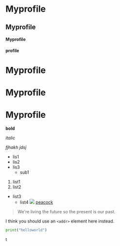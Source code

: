 # Myprofile


## Myprofile
#### Myprofile
#### profile
# Myprofile
# Myprofile
# Myprofile

**bold**

*italic*

*fjhakh*
_jdsj_

* lis1
* lis2
* lis3
  * sub1
  
1. list1
2. list2
  * list3
    * list4
![](https://whatismyspiritanimal.com/wp-content/uploads/2018/12/peacock-symbolism-meaning-1200x630.jpg)
[peacock](https://whatismyspiritanimal.com/wp-content/uploads/2018/12/peacock-symbolism-meaning-1200x630.jpg)

> We're living the future so
> the present is our past.

I think you should use an
`<addr>` element here instead.

```python
print("helloworld")
```

t
